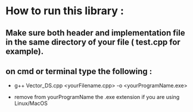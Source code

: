 # How to run this library :

## Make sure both header and implementation file in the same directory of your file ( test.cpp for example).
    
## on cmd or terminal type the following :
    
* g++ Vector_DS.cpp <yourFilename.cpp> -o <yourProgramName.exe>
        
* remove from yourProgramName the  .exe extension  if you are using Linux/MacOS

